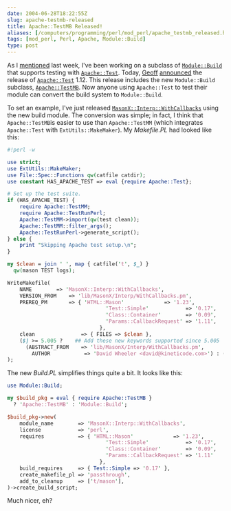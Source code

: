 ```yaml
--- 
date: 2004-06-28T18:22:55Z
slug: apache-testmb-released
title: Apache::TestMB Released!
aliases: [/computers/programming/perl/mod_perl/apache_testmb_released.html]
tags: [mod_perl, Perl, Apache, Module::Build]
type: post
---
```


As I [mentioned] last week, I've been working on a subclass of [`Module::Build`]
that supports testing with [`Apache::Test`]. Today, [Geoff][] [announced] the
release of [`Apache::Test`][1] 1.12. This release includes the new
`Module::Build` subclass, [`Apache::TestMB`]. Now anyone using `Apache::Test` to
test their module can convert the build system to `Module::Build`.

To set an example, I've just released [`MasonX::Interp::WithCallbacks`] using
the new build module. The conversion was simple; in fact, I think that
`Apache::TestMB`is easier to use than `Apache::TestMM` (which integrates
`Apache::Test` with `ExtUtils::MakeMaker`). My *Makefile.PL* had looked like
this:

``` perl
#!perl -w

use strict;
use ExtUtils::MakeMaker;
use File::Spec::Functions qw(catfile catdir);
use constant HAS_APACHE_TEST => eval {require Apache::Test};

# Set up the test suite.
if (HAS_APACHE_TEST) {
    require Apache::TestMM;
    require Apache::TestRunPerl;
    Apache::TestMM->import(qw(test clean));
    Apache::TestMM::filter_args();
    Apache::TestRunPerl->generate_script();
} else {
    print "Skipping Apache test setup.\n";
}

my $clean = join ' ', map { catfile('t', $_) }
  qw(mason TEST logs);

WriteMakefile(
    NAME        => 'MasonX::Interp::WithCallbacks',
    VERSION_FROM    => 'lib/MasonX/Interp/WithCallbacks.pm',
    PREREQ_PM       => { 'HTML::Mason'             => '1.23',
                                'Test::Simple'            => '0.17',
                                'Class::Container'        => '0.09',
                                'Params::CallbackRequest' => '1.11',
                              },
    clean               => { FILES => $clean },
    ($] >= 5.005 ?    ## Add these new keywords supported since 5.005
      (ABSTRACT_FROM    => 'lib/MasonX/Interp/WithCallbacks.pm',
        AUTHOR           => 'David Wheeler <david@kineticode.com>') : ()),
);
```

The new *Build.PL* simplifies things quite a bit. It looks like this:

``` perl
use Module::Build;

my $build_pkg = eval { require Apache::TestMB }
  ? 'Apache::TestMB' : 'Module::Build';

$build_pkg->new(
    module_name        => 'MasonX::Interp::WithCallbacks',
    license            => 'perl',
    requires           => { 'HTML::Mason'             => '1.23',
                                'Test::Simple'            => '0.17',
                                'Class::Container'        => '0.09',
                                'Params::CallbackRequest' => '1.11'
                              },
    build_requires     => { Test::Simple => '0.17' },
    create_makefile_pl => 'passthrough',
    add_to_cleanup     => ['t/mason'],
)->create_build_script;
```

Much nicer, eh?

  [mentioned]: /computers/programming/perl/mod_perl/apache_testmb.html
    "Module::Build + Apache::Test is Nearly Here"
  [`Module::Build`]: https://metacpan.org/dist/Module-Build/ "Module::Build on CPAN"
  [`Apache::Test`]: http://httpd.apache.org/test/ "Apache HTTP Test Project page"
  [Geoff]: http://use.perl.org/~geoff/ "Geoff Young's use Perl page"
  [announced]: http://marc.theaimsgroup.com/?l=apache-test-dev;m=108844177201351;w=2
    "The Apache::Test 1.12 announcement on test-dev"
  [1]: https://metacpan.org/dist/Apache-Test/ "Apache::Test on CPAN"
  [`Apache::TestMB`]: https://metacpan.org/dist/Apache-Test/lib/Apache/TestMB.pm
    "Apache::TestMB documentation"
  [`MasonX::Interp::WithCallbacks`]: https://metacpan.org/dist/MasonX-Interp-WithCallbacks
    "MasonX::Interp::WithCallbacks on CPAN"
